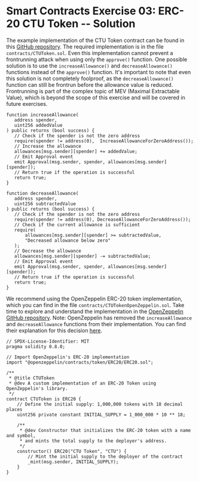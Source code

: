 # Smart Contracts Exercise 03: ERC-20 CTU Token -- Solution

The example implementation of the CTU Token contract can be found in this [GitHub repository](https://github.com/radovluk/Smart-Contract-Exercise/tree/main/03-ERC20-CTUToken/solution/solution-code). The required implementation is in the file `contracts/CTUToken.sol`. Even this implementation cannot prevent a frontrunning attack when using only the `approve()` function. One possible solution is to use the `increaseAllowance()` and `decreaseAllowance()` functions instead of the `approve()` function. It's important to note that even this solution is not completely foolproof, as the `decreaseAllowance()` function can still be frontrun before the allowance value is reduced. Frontrunning is part of the complex topic of MEV (Maximal Extractable Value), which is beyond the scope of this exercise and will be covered in future exercises.

```solidity
function increaseAllowance(
   address spender,
   uint256 addedValue
) public returns (bool success) {
   // Check if the spender is not the zero address
   require(spender != address(0),  IncreaseAllowanceForZeroAddress());
   // Increase the allowance
   allowances[msg.sender][spender] += addedValue;
   // Emit Approval event
   emit Approval(msg.sender, spender, allowances[msg.sender][spender]);
   // Return true if the operation is successful
   return true;
}
```

```solidity
function decreaseAllowance(
   address spender,
   uint256 subtractedValue
) public returns (bool success) {
   // Check if the spender is not the zero address
   require(spender != address(0), DecreaseAllowanceForZeroAddress());
   // Check if the current allowance is sufficient
   require(
       allowances[msg.sender][spender] >= subtractedValue,
       "Decreased allowance below zero"
   );
   // Decrease the allowance
   allowances[msg.sender][spender] -= subtractedValue;
   // Emit Approval event
   emit Approval(msg.sender, spender, allowances[msg.sender][spender]);
   // Return true if the operation is successful
   return true;
}
```

We recommend using the OpenZeppelin ERC-20 token implementation, which you can find in the file `contracts/CTUTokenOpenZeppelin.sol`.
Take time to explore and understand the implementation in the [OpenZeppelin GitHub repository](https://github.com/OpenZeppelin/openzeppelin-contracts/blob/master/contracts/token/ERC20/ERC20.sol). Note: OpenZeppelin has removed the `increaseAllowance` and `decreaseAllowance` functions from their implementation. You can find their explanation for this decision [here](https://github.com/OpenZeppelin/openzeppelin-contracts/issues/4583).

```solidity
// SPDX-License-Identifier: MIT
pragma solidity 0.8.0;

// Import OpenZeppelin's ERC-20 implementation
import "@openzeppelin/contracts/token/ERC20/ERC20.sol";

/**
 * @title CTUToken
 * @dev A custom implementation of an ERC-20 Token using OpenZeppelin's library.
 */
contract CTUToken is ERC20 {
    // Define the initial supply: 1,000,000 tokens with 18 decimal places
    uint256 private constant INITIAL_SUPPLY = 1_000_000 * 10 ** 18;

    /**
     * @dev Constructor that initializes the ERC-20 token with a name and symbol,
     * and mints the total supply to the deployer's address.
     */
    constructor() ERC20("CTU Token", "CTU") {
        // Mint the initial supply to the deployer of the contract
        _mint(msg.sender, INITIAL_SUPPLY);
    }
}
```